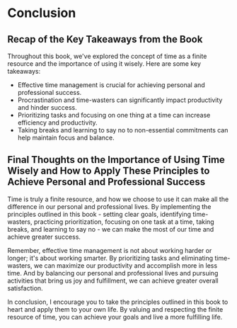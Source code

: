 # Conclusion

Recap of the Key Takeaways from the Book
----------------------------------------

Throughout this book, we've explored the concept of time as a finite resource and the importance of using it wisely. Here are some key takeaways:

* Effective time management is crucial for achieving personal and professional success.
* Procrastination and time-wasters can significantly impact productivity and hinder success.
* Prioritizing tasks and focusing on one thing at a time can increase efficiency and productivity.
* Taking breaks and learning to say no to non-essential commitments can help maintain focus and balance.

Final Thoughts on the Importance of Using Time Wisely and How to Apply These Principles to Achieve Personal and Professional Success
------------------------------------------------------------------------------------------------------------------------------------

Time is truly a finite resource, and how we choose to use it can make all the difference in our personal and professional lives. By implementing the principles outlined in this book - setting clear goals, identifying time-wasters, practicing prioritization, focusing on one task at a time, taking breaks, and learning to say no - we can make the most of our time and achieve greater success.

Remember, effective time management is not about working harder or longer; it's about working smarter. By prioritizing tasks and eliminating time-wasters, we can maximize our productivity and accomplish more in less time. And by balancing our personal and professional lives and pursuing activities that bring us joy and fulfillment, we can achieve greater overall satisfaction.

In conclusion, I encourage you to take the principles outlined in this book to heart and apply them to your own life. By valuing and respecting the finite resource of time, you can achieve your goals and live a more fulfilling life.
